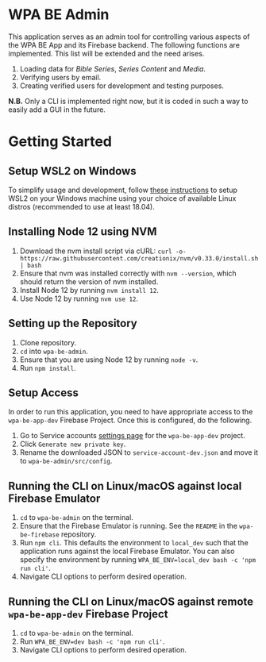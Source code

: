 # WPA BE Admin 

This application serves as an admin tool for controlling various aspects of the WPA BE App and its Firebase backend. The following functions are implemented. This list will be extended and the need arises. 

1. Loading data for *Bible Series*, *Series Content* and *Media*.
2. Verifying users by email. 
3. Creating verified users for development and testing purposes. 

**N.B.** Only a CLI is implemented right now, but it is coded in such a way to easily add a GUI in the future. 


# Getting Started

## Setup WSL2 on Windows

To simplify usage and development, follow [these instructions](https://docs.microsoft.com/en-us/windows/wsl/install-win10#manual-installation-steps) to setup WSL2 on your Windows machine using your choice of available Linux distros (recommended to use at least 18.04). 

## Installing Node 12 using NVM

1. Download the nvm install script via cURL: `curl -o- https://raw.githubusercontent.com/creationix/nvm/v0.33.0/install.sh | bash`
2. Ensure that nvm was installed correctly with `nvm --version`, which should return the version of nvm installed.
3. Install Node 12 by running `nvm install 12`.
4. Use Node 12 by running `nvm use 12`.

## Setting up the Repository

1. Clone repository.
2. `cd` into `wpa-be-admin`.
3. Ensure that you are using Node 12 by running `node -v`. 
3. Run `npm install`.

## Setup Access

In order to run this application, you need to have appropriate access to the `wpa-be-app-dev` Firebase Project. Once this is configured, do the following. 

1. Go to Service accounts [settings page](https://console.firebase.google.com/project/wpa-be-app-dev/settings/serviceaccounts/adminsdk) for the `wpa-be-app-dev` project. 
2. Click `Generate new private key`.
3. Rename the downloaded JSON to `service-account-dev.json` and move it to `wpa-be-admin/src/config`.

## Running the CLI on Linux/macOS against local Firebase Emulator

1. `cd` to `wpa-be-admin` on the terminal. 
2. Ensure that the Firebase Emulator is running. See the `README` in the `wpa-be-firebase` repository. 
3. Run `npm cli`. This defaults the environment to `local_dev` such that the application runs against the local Firebase Emulator. You can also specify the environment by running `WPA_BE_ENV=local_dev bash -c 'npm run cli'`.
4. Navigate CLI options to perform desired operation.

## Running the CLI on Linux/macOS against remote `wpa-be-app-dev` Firebase Project

1. `cd` to `wpa-be-admin` on the terminal. 
2. Run `WPA_BE_ENV=dev bash -c 'npm run cli'`.
3. Navigate CLI options to perform desired operation.
